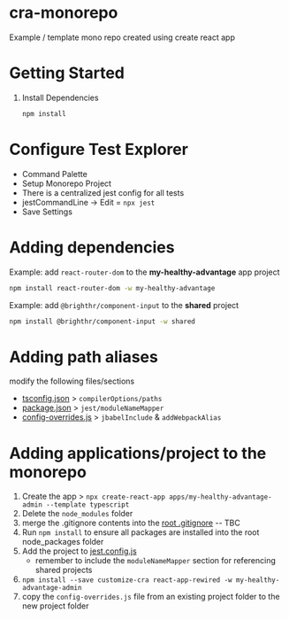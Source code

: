 # cra-monorepo

Example / template mono repo created using create react app

# Getting Started

1. Install Dependencies

    ```bash
    npm install
    ```

# Configure Test Explorer

-   Command Palette
-   Setup Monorepo Project
-   There is a centralized jest config for all tests
-   jestCommandLine -> Edit = `npx jest`
-   Save Settings

# Adding dependencies

Example: add `react-router-dom` to the **my-healthy-advantage** app project

```bash
npm install react-router-dom -w my-healthy-advantage
```

Example: add `@brighthr/component-input` to the **shared** project

```bash
npm install @brighthr/component-input -w shared
```

# Adding path aliases

modify the following files/sections

-   [tsconfig.json](apps/my-healthy-advantage/tsconfig.json) > `compilerOptions/paths`
-   [package.json](apps/my-healthy-advantage/package.json) > `jest/moduleNameMapper`
-   [config-overrides.js](apps/my-healthy-advantage/config-overrides.js) > `jbabelInclude` & `addWebpackAlias`

# Adding applications/project to the monorepo

1. Create the app > `npx create-react-app apps/my-healthy-advantage-admin --template typescript`
1. Delete the `node_modules` folder
1. merge the .gitignore contents into the [root .gitignore](./.gitignore) -- TBC
1. Run `npm install` to ensure all packages are installed into the root node_packages folder
1. Add the project to [jest.config.js](./jest.config.js)
    - remember to include the `moduleNameMapper` section for referencing shared projects
1. `npm install --save customize-cra react-app-rewired -w my-healthy-advantage-admin`
1. copy the `config-overrides.js` file from an existing project folder to the new project folder
